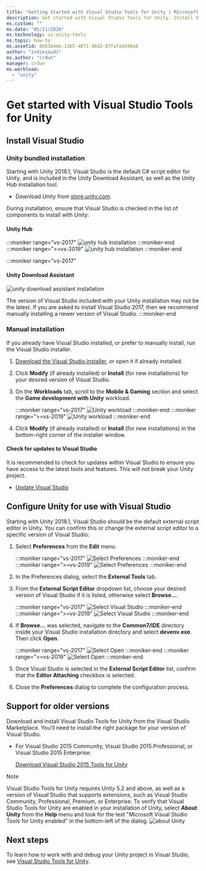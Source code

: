 ```yaml
---
title: "Getting Started with Visual Studio Tools for Unity | Microsoft Docs"
description: Get started with Visual Studio Tools for Unity. Install Visual Studio, configure Unity for use with Visual Studio, and learn about support for older versions.
ms.custom: ""
ms.date: "05/11/2020"
ms.technology: vs-unity-tools
ms.topic: how-to
ms.assetid: 66b5b4eb-13b5-4071-98d2-87fafa4598a8
author: "indiesaudi"
ms.author: "crdun"
manager: crdun
ms.workload:
  - "unity"
---
```

# Get started with Visual Studio Tools for Unity

## Install Visual Studio

### Unity bundled installation

Starting with Unity 2018.1, Visual Studio is the default C# script editor for Unity, and is included in the Unity Download Assistant, as well as the Unity Hub installation tool.

- Download Unity from [store.unity.com](https://store.unity.com/).

During installation, ensure that Visual Studio is checked in the list of components to install with Unity:

#### Unity Hub

:::moniker range="vs-2017"
![unity hub installation](media/vs-2017/vstu-unity-hub.png)
:::moniker-end
:::moniker range=">=vs-2019"
![unity hub installation](media/vs-2019/vstu-unity-hub.png)
:::moniker-end

:::moniker range="vs-2017"

#### Unity Download Assistant

![unity download assistant installation](media/vs-2017/vstu-download-assistant.png)

The version of Visual Studio included with your Unity installation may not be the latest. If you are asked to install Visual Studio 2017, then we recommend manually installing a newer version of Visual Studio.
:::moniker-end

### Manual installation

If you already have Visual Studio installed, or prefer to manually install, run the Visual Studio installer.

1. [Download the Visual Studio installer](../install/install-visual-studio.md), or open it if already installed.

1. Click **Modify** (if already installed) or **Install** (for new installations) for your desired version of Visual Studio.

1. On the **Workloads** tab, scroll to the **Mobile & Gaming** section and select the **Game development with Unity** workload.

   :::moniker range="vs-2017"
   ![Unity workload](media/vs-2017/vstu-unity-workload.png)
   :::moniker-end
   :::moniker range=">=vs-2019"
   ![Unity workload](media/vs-2019/vstu-unity-workload.png)
   :::moniker-end

1. Click **Modify** (if already installed) or **Install** (for new installations) in the bottom-right corner of the installer window.

#### Check for updates to Visual Studio

It is recommended to check for updates within Visual Studio to ensure you have access to the latest tools and features. This will not break your Unity project.

- [Update Visual Studio](../install/update-visual-studio.md)

## Configure Unity for use with Visual Studio

Starting with Unity 2018.1, Visual Studio should be the default external script editor in Unity. You can confirm this or change the external script editor to a specific version of Visual Studio:

1. Select **Preferences** from the **Edit** menu.

   :::moniker range="vs-2017"
   ![Select Preferences](media/vs-2017/vstu-unity-preferences.png)
   :::moniker-end
   :::moniker range=">=vs-2019"
   ![Select Preferences](media/vs-2019/vstu-unity-preferences.png)
   :::moniker-end

2. In the Preferences dialog, select the **External Tools** tab.

3. From the **External Script Editor** dropdown list, choose your desired version of Visual Studio if it is listed, otherwise select **Browse...**.

   :::moniker range="vs-2017"
   ![Select Visual Studio](media/vs-2017/vstu-unity-external-tools.png)
   :::moniker-end
   :::moniker range=">=vs-2019"
   ![Select Visual Studio](media/vs-2019/vstu-unity-external-tools.png)
   :::moniker-end

4. If **Browse...** was selected, navigate to the **Common7/IDE** directory inside your Visual Studio installation directory and select **devenv.exe**. Then click **Open**.

   :::moniker range="vs-2017"
   ![Select Open](media/vs-2017/vstu-browse-for-application.png)
   :::moniker-end
   :::moniker range=">=vs-2019"
   ![Select Open](media/vs-2019/vstu-browse-for-application.png)
   :::moniker-end

5. Once Visual Studio is selected in the **External Script Editor** list, confirm that the **Editor Attaching** checkbox is selected.

6. Close the **Preferences** dialog to complete the configuration process.

## Support for older versions

Download and install Visual Studio Tools for Unity from the Visual Studio Marketplace. You'll need to install the right package for your version of Visual Studio.

- For Visual Studio 2015 Community, Visual Studio 2015 Professional, or Visual Studio 2015 Enterprise:

   [Download Visual Studio 2015 Tools for Unity](https://marketplace.visualstudio.com/items?itemName=SebastienLebreton.VisualStudio2015ToolsforUnity)

> [!NOTE]
> Visual Studio Tools for Unity requires Unity 5.2 and above, as well as a version of Visual Studio that supports extensions, such as Visual Studio Community, Professional, Premium, or Enterprise. To verify that Visual Studio Tools for Unity are enabled in your installation of Unity, select **About Unity** from the **Help** menu and look for the text "Microsoft Visual Studio Tools for Unity enabled" in the bottom-left of the dialog.
> ![about Unity](media/vs-2019/vstu-about-unity.png)

## Next steps

 To learn how to work with and debug your Unity project in Visual Studio, see [Visual Studio Tools for Unity](../cross-platform/using-visual-studio-tools-for-unity.md).
